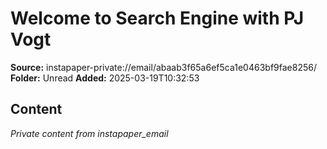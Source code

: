 # Welcome to Search Engine with PJ Vogt

**Source:** instapaper-private://email/abaab3f65a6ef5ca1e0463bf9fae8256/
**Folder:** Unread
**Added:** 2025-03-19T10:32:53




## Content
*Private content from instapaper_email*

